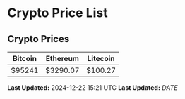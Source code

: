 # Crypto Price List

## Crypto Prices
| Bitcoin | Ethereum | Litecoin |
| ------- | -------- | -------- |
| $95241 | $3290.07 | $100.27 |
**Last Updated:** 2024-12-22 15:21 UTC
**Last Updated:** $DATE$
